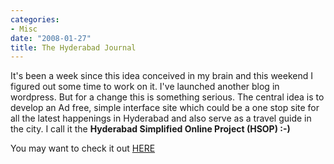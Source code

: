 ```yaml
---
categories:
- Misc
date: "2008-01-27"
title: The Hyderabad Journal
---
```


It's been a week since this idea conceived in my brain and this weekend I figured out some time to work on it. I've launched another blog in wordpress. But for a change this is something serious. The central idea is to develop an Ad free, simple interface site which could be a one stop site for all the latest happenings in Hyderabad and also serve as a travel guide in the city. I call it the **Hyderabad Simplified Online Project (HSOP) :-)**

You may want to check it out [HERE](http://hyderabadjournal.wordpress.com/ "The HSOP Project")
